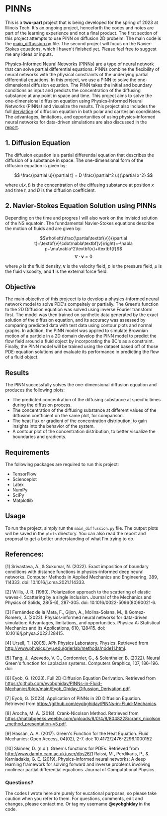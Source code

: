# PINNs
This is a <b> two-part </b> project that is being developed for the spring of 2023 at Illinois Tech. It's an ongoing project, henceforth the codes and notes are part of the learning experience and not a final product. The first section of this project attempts to use PINN on diffusion 2D probelm. The main code is the [main_diffussion.py](main_diffussion.py) file. The second project will focus on the Navier-Stokes equations, which I haven't finished yet. Please feel free to suggest me any ideas or inputs. 

Physics-Informed Neural Networks (PINNs) are a type of neural network that can solve partial differential equations. PINNs combine the flexibility of neural networks with the physical constraints of the underlying partial differential equations. In this project, we use a PINN to solve the one-dimensional diffusion equation. The PINN takes the initial and boundary conditions as input and predicts the concentration of the diffusing substance at any point in space and time. This project aims to solve the one-dimensional diffusion equation using Physics-Informed Neural Networks (PINNs) and visualize the results. This project also includes the full [derviation](Eyob_Ghiday_Difussion_Derivation.pdf) of diffusion equation in both polar and carrtesian coordinates. The advantages, limitations, and opportunities of using physics-informed neural networks for data-driven simulations are also discussed in the [report](Eyob_PINN_2D_Diffusion_Equation_[2023].pdf). 

## 1. Diffusion Equation

The diffusion equation is a partial differential equation that describes the diffusion of a substance in space. The one-dimensional form of the diffusion equation is given by:

$$ \frac{\partial u}{\partial t} = D \frac{\partial^2 u}{\partial x^2} $$

where $u(x, t)$ is the concentration of the diffusing substance at position $x$ and time $t$, and $D$ is the diffusion coefficient.


## 2. Navier-Stokes Equation Solution using PINNs

Depending on the time and progres I will also work on the invisicd solution of the NS equatoin. The funndamental Navier-Stokes equations describe the motion of fluids and are given by:

$$\rho\left(\frac{\partial\textbf{v}}{\partial t}+\textbf{v}\cdot\nabla\textbf{v}\right)=-\nabla p+\mu\nabla^2\textbf{v}+\textbf{f}$$
$$\nabla\cdot\textbf{v}=0$$

where $\rho$ is the fluid density, $\textbf{v}$ is the velocity field, $p$ is the pressure field, $\mu$ is the fluid viscosity, and $\textbf{f}$ is the external force field.

## Objective

The main objective of this projeect is to develop a physics-informed neural network model to solve PDE's compeltely or partially. The Green’s function to the 2D Diffusion equation was solved using inverse Fourier transform first. The model was then trained on synthetic data generated by the exact solution of the diffusion equation, and its accuracy was assessed by comparing predicted data with test data using contour plots and normal graphs. In addition, the PINN model was applied to simulate Brownian motion of a particle in a 2D domain develop the PINN model to predict the flow field around a fluid object by incorporating the BC's as a constraint. Finally, the PINN model will be trained using the dataset based off of those PDE-equation solutions and evaluate its performance in predicting the flow of a fluid object.

## Results

The PINN successfully solves the one-dimensional diffusion equation and produces the following plots:

- The predicted concentration of the diffusing substance at specific times during the diffusion process.
- The concentration of the diffusing substance at different values of the diffusion coefficient on the same plot, for comparison.
- The heat flux or gradient of the concentration distribution, to gain insights into the behavior of the system.
- A contour plot of the concentration distribution, to better visualize the boundaries and gradients.

## Requirements

The following packages are required to run this project:
- TensorFlow
- Scienceplot
- Latex
- NumPy
- SciPy
- Matplotlib

## Usage

To run the project, simply run the `main_diffussion.py` file. The output plots will be saved in the `plots` directory. You can also read the report and proposal to get a better understanding of what I'm trying to do. 

## References:
[1] Srivastava, A., & Sukumar, N. (2022). Exact imposition of boundary conditions with distance functions in physics-informed deep neural networks. Computer Methods in Applied Mechanics and Engineering, 389, 114333. doi: 10.1016/j.cma.2021.114333.

[2] Willis, J. R. (1980). Polarization approach to the scattering of elastic waves-I. Scattering by a single inclusion. Journal of the Mechanics and Physics of Solids, 28(5-6), 287-305. doi: 10.1016/0022-5096(80)90021-6.

[3] Fernández de la Mata, F., Gijon, A., Molina-Solana, M., & Gomez-Romero, J. (2023). Physics-informed neural networks for data-driven simulation: Advantages, limitations, and opportunities. Physica A: Statistical Mechanics and its Applications, 610, 128415. doi: 10.1016/j.physa.2022.128415.

[4] Ursell, T. (2005). APh Physics Laboratory. Physics. Retrieved from http://www.physics.nyu.edu/grierlab/methods/node11.html.

[5] Tang, J., Azevedo, V. C., Cordonnier, G., & Solenthaler, B. (2022). Neural Green's function for Laplacian systems. Computers Graphics, 107, 186-196. doi:

[6] Eyob, G. (2023). Full 2D-Diffusion Equation Derivation. Retrieved from https://github.com/eyobghiday/PINNs-in-Fluid-Mechanics/blob/main/Eyob_Ghiday_Difussion_Derivation.pdf.

[7] Eyob, G. (2023). Application of PiNNs in 2D Diffusion Equation. Retrieved from https://github.com/eyobghiday/PINNs-in-Fluid-Mechanics.

[8] Arocha, M. A. (2018). Crank-Nicolson Method. Retrieved from https://matlabgeeks.weebly.com/uploads/8/0/4/8/8048228/crank_nicolson_method_presentation-v5.pdf.

[9] Hassan, A. A. (2017). Green's Function for the Heat Equation. Fluid Mechanics: Open Access, 04(02), 2-7. doi: 10.4172/2476-2296.1000152

[10] Skinner, D. (n.d.). Green's functions for PDEs. Retrieved from http://www.damtp.cam.ac.uk/user/dbs26/1
Raissi, M., Perdikaris, P., & Karniadakis, G. E. (2019). Physics-informed neural networks: A deep learning framework for solving forward and inverse problems involving nonlinear partial differential equations. Journal of Computational Physics.

### Questions?
The codes I wrote here are purely for eucational purposes, so please take caution when you refer to them. For questions, comments, edit and changes, please contact me. Or tag my username <b> @eyobghiday </b> in the code.
